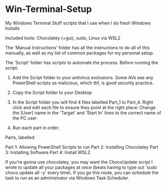 # Win-Terminal-Setup
My Windows Terminal Stuff scripts that I use when I do fresh Windows Installs

Included tools: Chocolatey (+gui), sudo, Linux via WSL2

The 'Manual Instructions' folder has all the instructions to do all of this manually, as well as my list of common packages for my personal setup.

The 'Script' folder has scripts to automate the process.
Before running the script:

1) Add the Script folder to your antivirus exclusions. Some AVs see any PowerShell scripts as malicious, which tbf, is good security practice.

2) Copy the Script folder to your Desktop

3) In the Script folder you will find 4 files labelled Part_1 to Part_4. Right click and edit each file to ensure they point at the right place:
Change the [User] name in the 'Target' and 'Start In' lines to the correct name of the PC user

4) Run each part in order.

Parts, labelled

Part 1: Allowing PowerShell Scripts to run
Part 2: Installing Chocolatey
Part 3: Installing Software
Part 4: Install WSL2

If you're gonna use chocolatey, you may want the ChocoUpdate script I wrote to update all your packages at once (beats having to type out 'sudo choco update all -y' every time). 
If you go this route, you can schedule the task to run as an administrator via Windows Task Scheduler.
